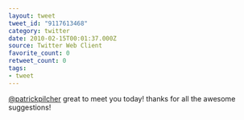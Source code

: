 ```yaml
---
layout: tweet
tweet_id: "9117613468"
category: twitter
date: 2010-02-15T00:01:37.000Z
source: Twitter Web Client
favorite_count: 0
retweet_count: 0
tags:
- tweet
---
```


[@patrickpilcher](https://twitter.com/@patrickpilcher) great to meet you today!  thanks for all the awesome suggestions!
